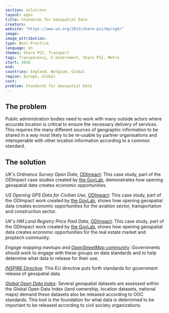 ```yaml
---
section: solutions
layout: apps
title: Standards for Geospatial Data
creators: 
website: "https://www.w3.org/2013/share-psi/bp/sgd/"
image: 
image_attribution:
type: Best Practice  
language: en
themes: Share PSI, Transport
tags: Transparency, E-Government, Share PSI, Metro
start: 2016
end: 
countries: England, Belgium, Global
region: Europe, Global
cost: 
problem: Standards for Geospatial Data
---
```


## The problem
Public administration bodies need to work with many outside actors where accurate location is critical to ensure the necessary delivery of services. This requires the many different sources of geographic information to be shared in a way most likely to be re-usable by partner organisations and interoperable with other location information according to a common standard.

## The solution

_UK's Ordnance Survey Open Data_, [ODImpact](http://odimpact.org/case-united-kingdoms-ordnance-survey-opendata.html): This case study, part of the ODImpact case studies created by [the GovLab](thegovlab.org), demonstrates how opening geospatial data creates economic opportunities.

_US Opening GPS Data for Civilian Use_, [ODImpact](http://odimpact.org/case-united-states-opening-gps-data-for-civilian-use.html): This case study, part of the ODImpact work created by [the GovLab](thegovlab.org), shows how opening geospatial data creates economic opportunities for the aviation sector, transportation and construction sector.

_UK's HM Land Registry Price Paid Data_, [ODImpact](http://odimpact.org/case-united-kingdoms-hm-land-registry-price-paid-data.html): This case study, part of the ODImpact work created by [the GovLab](thegovlab.org), shows how opening geospatial data creates economic opportunities for the real estate market and proptech community.

_Engage mapping meetups and [OpenStreetMap community](http://forum.openstreetmap.org/)_: Governments should work to engage with these groups on data standards and to help determine what data to release for their use.

[_INSPIRE Directive_](http://inspire.ec.europa.eu/): This EU directive puts forth standards for government release of geospatial data.

[_Global Open Data Index_](http://index.okfn.org/dataset/): Several geospatial datasets are assessed within the Global Open Data Index (land ownership, location datasets, national maps) demand these datasets also be released according to OGC standards. This tool is the foundation for what data is determined to be important to be released according to civil society organizations.
